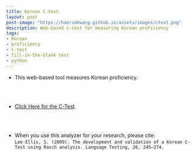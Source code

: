 ```yaml
---
title: Korean C-test
layout: post
post-image: "https://haerimhwang.github.io/assets/images/ctest.png"
description: Web-based c-test for measuring Korean proficiency
tags:
- Korean
- proficiency
- c-test
- fill-in-the-blank test
- python
---
```


* This web-based tool measures Korean proficiency. 
<br>
<br>

* [Click Here for the C-Test](http://yayhaerim.pythonanywhere.com/). 
<br>
<br>

* When you use this analyzer for your research, please cite:  
  `Lee-Ellis, S. (2009). The development and validation of a Korean C-Test using Rasch analysis. Language Testing, 26, 245–274.`  
    
